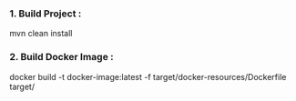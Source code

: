 ### 1. Build Project : 

mvn clean install

### 2. Build Docker Image : 

docker build -t docker-image:latest -f target/docker-resources/Dockerfile target/
